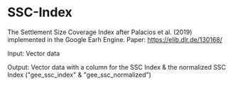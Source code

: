 # SSC-Index
The Settlement Size Coverage Index after Palacios et al. (2019) implemented in the Google Earh Engine. 
Paper: https://elib.dlr.de/130168/

Input: Vector data

Output: Vector data with a column for the SSC Index & the normalized SSC Index ("gee_ssc_index" & "gee_ssc_normalized")

